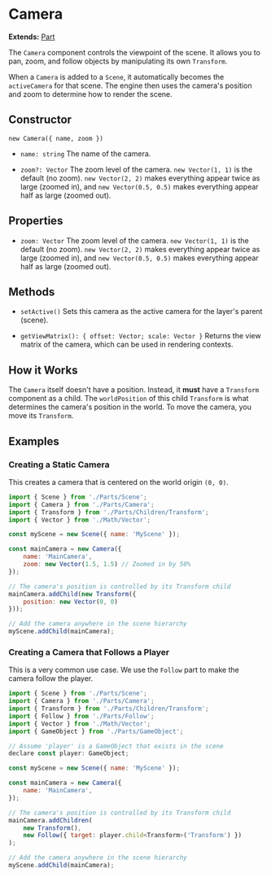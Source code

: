 # Camera

**Extends:** [Part](./Part.md)

The `Camera` component controls the viewpoint of the scene. It allows you to pan, zoom, and follow objects by manipulating its own `Transform`.

When a `Camera` is added to a `Scene`, it automatically becomes the `activeCamera` for that scene. The engine then uses the camera's position and zoom to determine how to render the scene.

## Constructor

`new Camera({ name, zoom })`

-   `name: string`
    The name of the camera.

-   `zoom?: Vector`
    The zoom level of the camera. `new Vector(1, 1)` is the default (no zoom). `new Vector(2, 2)` makes everything appear twice as large (zoomed in), and `new Vector(0.5, 0.5)` makes everything appear half as large (zoomed out).

## Properties

-   `zoom: Vector`
    The zoom level of the camera. `new Vector(1, 1)` is the default (no zoom). `new Vector(2, 2)` makes everything appear twice as large (zoomed in), and `new Vector(0.5, 0.5)` makes everything appear half as large (zoomed out).

## Methods

-   `setActive()`
    Sets this camera as the active camera for the layer's parent (scene).

-   `getViewMatrix(): { offset: Vector; scale: Vector }`
    Returns the view matrix of the camera, which can be used in rendering contexts.

## How it Works

The `Camera` itself doesn't have a position. Instead, it **must** have a `Transform` component as a child. The `worldPosition` of this child `Transform` is what determines the camera's position in the world. To move the camera, you move its `Transform`.

## Examples

### Creating a Static Camera

This creates a camera that is centered on the world origin `(0, 0)`.

```javascript
import { Scene } from './Parts/Scene';
import { Camera } from './Parts/Camera';
import { Transform } from './Parts/Children/Transform';
import { Vector } from './Math/Vector';

const myScene = new Scene({ name: 'MyScene' });

const mainCamera = new Camera({
    name: 'MainCamera',
    zoom: new Vector(1.5, 1.5) // Zoomed in by 50%
});

// The camera's position is controlled by its Transform child
mainCamera.addChild(new Transform({
    position: new Vector(0, 0)
}));

// Add the camera anywhere in the scene hierarchy
myScene.addChild(mainCamera);
```

### Creating a Camera that Follows a Player

This is a very common use case. We use the `Follow` part to make the camera follow the player.

```javascript
import { Scene } from './Parts/Scene';
import { Camera } from './Parts/Camera';
import { Transform } from './Parts/Children/Transform';
import { Follow } from './Parts/Follow';
import { Vector } from './Math/Vector';
import { GameObject } from './Parts/GameObject';

// Assume 'player' is a GameObject that exists in the scene
declare const player: GameObject;

const myScene = new Scene({ name: 'MyScene' });

const mainCamera = new Camera({
    name: 'MainCamera',
});

// The camera's position is controlled by its Transform child
mainCamera.addChildren(
    new Transform(),
    new Follow({ target: player.child<Transform>('Transform') })
);

// Add the camera anywhere in the scene hierarchy
myScene.addChild(mainCamera);
```